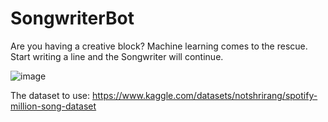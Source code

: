 # SongwriterBot
Are you having a creative block? Machine learning comes to the rescue. Start writing a line and the Songwriter will continue.

![image](https://github.com/SemyonAndreev/SongwriterBot/assets/122610137/20c7a8c6-1177-4df6-a6f7-f6ee0ba705cb)

The dataset to use:
https://www.kaggle.com/datasets/notshrirang/spotify-million-song-dataset 


